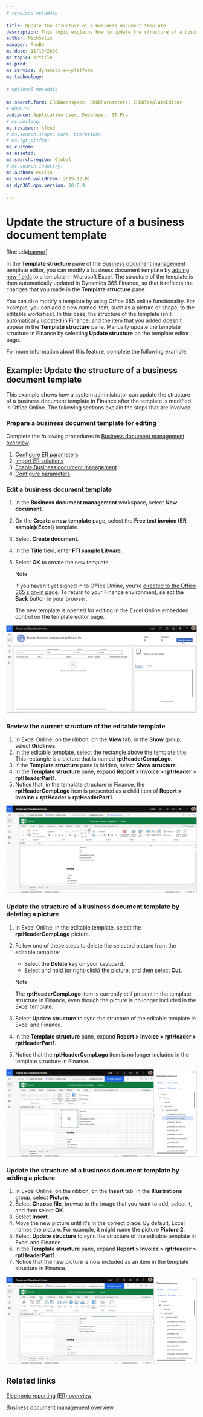 ```yaml
---
# required metadata

title: Update the structure of a business document template 
description: This topic explains how to update the structure of a business document template by using the Business document management feature.
author: NickSelin
manager: AnnBe
ms.date: 11/19/2020
ms.topic: article
ms.prod: 
ms.service: dynamics-ax-platform
ms.technology: 

# optional metadata

ms.search.form: ERBDWorkspace, ERBDParameters, ERBDTemplateEditor
# ROBOTS: 
audience: Application User, Developer, IT Pro
# ms.devlang: 
ms.reviewer: kfend
# ms.search.scope: Core, Operations
# ms.tgt_pltfrm: 
ms.custom: 
ms.assetid: 
ms.search.region: Global
# ms.search.industry: 
ms.author: nselin
ms.search.validFrom: 2019-12-01
ms.dyn365.ops.version: 10.0.9

---
```


# Update the structure of a business document template 

[!include[banner](../includes/banner.md)]

In the **Template structure** pane of the [Business document management](er-business-document-management.md) template editor, you can modify a business document template by [adding new fields](er-bdm-add-field-to-excel-template.md) to a template in Microsoft Excel. The structure of the template is then automatically updated in Dynamics 365 Finance, so that it reflects the changes that you made in the **Template structure** pane.

You can also modify a template by using Office 365 online functionality. For example, you can add a new named item, such as a picture or shape, to the editable worksheet. In this case, the structure of the template isn't automatically updated in Finance, and the item that you added doesn't appear in the **Template structure** pane. Manually update the template structure in Finance by selecting **Update structure** on the template editor page.

For more information about this feature, complete the following example.

## Example: Update the structure of a business document template

This example shows how a system administrator can update the structure of a business document template in Finance after the template is modified in Office Online. The following sections explain the steps that are involved.

### Prepare a business document template for editing

Complete the following procedures in [Business document management overview](er-business-document-management.md).

1. [Configure ER parameters](er-business-document-management.md#configure-er-parameters)
2. [Import ER solutions](er-business-document-management.md#import-er-solutions)
3. [Enable Business document management](er-business-document-management.md#enable-business-document-management)
4. [Configure parameters](er-business-document-management.md#configure-parameters)

### Edit a business document template

1. In the **Business document management** workspace, select **New document**.
2. On the **Create a new template** page, select the **Free text invoice (ER sample)(Excel)** template.
3. Select **Create document**.
4. In the **Title** field, enter **FTI sample Litware**.
5. Select **OK** to create the new template.

    > [!NOTE]
    > If you haven't yet signed in to Office Online, you're [directed to the Office 365 sign-in page](er-business-document-management.md#i-selected-edit-document-but-instead-of-opening-the-bdm-template-editor-page-in-finance-and-operations-i-have-been-sent-to-the-microsoft-365-web-page). To return to your Finance environment, select the **Back** button in your browser.

    The new template is opened for editing in the Excel Online embedded control on the template editor page.

[![Using the Business document management workspace to start to edit a business document template](./media/er-bdm-update-structure1.gif)](./media/er-bdm-update-structure1.gif)

### Review the current structure of the editable template

1. In Excel Online, on the ribbon, on the **View** tab, in the **Show** group, select **Gridlines**.
2. In the editable template, select the rectangle above the template title. This rectangle is a picture that is named **rptHeaderCompLogo**.
3. If the **Template structure** pane is hidden, select **Show structure**.
4. In the **Template structure** pane, expand **Report \> Invoice \> rptHeader \> rptHeaderPart1**.
5. Notice that, in the template structure in Finance, the **rptHeaderCompLogo** item is presented as a child item of **Report \> Invoice \> rptHeader \> rptHeaderPart1**.

[![Using the Business document management workspace to review the current structure of an editable template](./media/er-bdm-update-structure2.gif)](./media/er-bdm-update-structure2.gif)

### Update the structure of a business document template by deleting a picture

1. In Excel Online, in the editable template, select the **rptHeaderCompLogo** picture.
2. Follow one of these steps to delete the selected picture from the editable template:

    - Select the **Delete** key on your keyboard.
    - Select and hold (or right-click) the picture, and then select **Cut**.

    > [!NOTE]
    > The **rptHeaderCompLogo** item is currently still present in the template structure in Finance, even though the picture is no longer included in the Excel template.

3. Select **Update structure** to sync the structure of the editable template in Excel and Finance.
4. In the **Template structure** pane, expand **Report \> Invoice \> rptHeader \> rptHeaderPart1**.
5. Notice that the **rptHeaderCompLogo** item is no longer included in the template structure in Finance.

[![Using the Business document management workspace to delete a picture from a business document template](./media/er-bdm-update-structure3.gif)](./media/er-bdm-update-structure3.gif)

### Update the structure of a business document template by adding a picture

1. In Excel Online, on the ribbon, on the **Insert** tab, in the **Illustrations** group, select **Picture**.
2. Select **Choose file**, browse to the image that you want to add, select it, and then select **OK**.
3. Select **Insert**.
4. Move the new picture until it's in the correct place. By default, Excel names the picture. For example, it might name the picture **Picture 2**.
5. Select **Update structure** to sync the structure of the editable template in Excel and Finance.
6. In the **Template structure** pane, expand **Report \> Invoice \> rptHeader \> rptHeaderPart1**.
7. Notice that the new picture is now included as an item in the template structure in Finance.

[![Using the Business document management workspace to add a picture to a business document template](./media/er-bdm-update-structure4.gif)](./media/er-bdm-update-structure4.gif)

## Related links

[Electronic reporting (ER) overview](general-electronic-reporting.md)

[Business document management overview](er-business-document-management.md)
